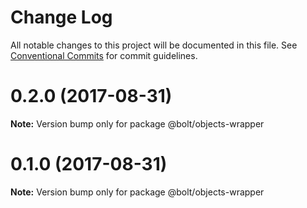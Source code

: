 # Change Log

All notable changes to this project will be documented in this file.
See [Conventional Commits](https://conventionalcommits.org) for commit guidelines.

<a name="0.2.0"></a>
# 0.2.0 (2017-08-31)




**Note:** Version bump only for package @bolt/objects-wrapper

<a name="0.1.0"></a>
# 0.1.0 (2017-08-31)




**Note:** Version bump only for package @bolt/objects-wrapper
